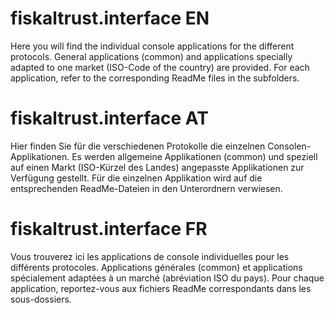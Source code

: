 # fiskaltrust.interface EN
Here you will find the individual console applications for the different protocols.
General applications (common) and applications specially adapted to one market (ISO-Code of the country) are provided.
For each application, refer to the corresponding ReadMe files in the subfolders.

# fiskaltrust.interface AT
Hier finden Sie für die verschiedenen Protokolle die einzelnen Consolen-Applikationen.
Es werden allgemeine Applikationen (common) und speziell auf einen Markt (ISO-Kürzel des Landes) angepasste Applikationen zur Verfügung gestellt.
Für die einzelnen Applikation wird auf die entsprechenden ReadMe-Dateien in den Unterordnern verwiesen. 

# fiskaltrust.interface FR
Vous trouverez ici les applications de console individuelles pour les différents protocoles.
Applications générales (common) et applications spécialement adaptées à un marché (abréviation ISO du pays).
Pour chaque application, reportez-vous aux fichiers ReadMe correspondants dans les sous-dossiers.
